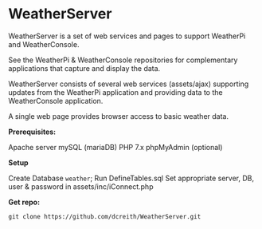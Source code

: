 WeatherServer
=============

WeatherServer is a set of web services and pages to support WeatherPi and
WeatherConsole.

See the WeatherPi & WeatherConsole repositories for complementary applications
that capture and display the data.

WeatherServer consists of several web services (assets/ajax) supporting updates
from the WeatherPi application and providing data to the WeatherConsole application.

A single web page provides browser access to basic weather data.

**Prerequisites:**

Apache server
mySQL (mariaDB)
PHP 7.x
phpMyAdmin (optional)

**Setup**

Create Database `weather`;
Run DefineTables.sql
Set appropriate server, DB, user & password in assets/inc/iConnect.php

**Get repo:**

    git clone https://github.com/dcreith/WeatherServer.git
